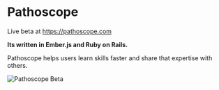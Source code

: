 # Pathoscope

Live beta at https://pathoscope.com

__Its written in Ember.js and Ruby on Rails.__

Pathoscope helps users learn skills faster and share that expertise with others.

![Pathoscope Beta](http://cl.ly/image/1G3q3N1n2c3M/pathoscopebeta.png)
